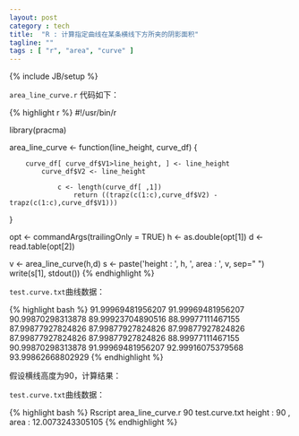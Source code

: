 ```yaml
---
layout: post
category : tech
title:  "R : 计算指定曲线在某条横线下方所夹的阴影面积"
tagline: ""
tags : [ "r", "area", "curve" ] 
---
```

{% include JB/setup %}

``area_line_curve.r`` 代码如下：

{% highlight r %}
#!/usr/bin/r

library(pracma) 

area_line_curve <- function(line_height, curve_df) {

        curve_df[ curve_df$V1>line_height, ] <- line_height
            curve_df$V2 <- line_height

                c <- length(curve_df[ ,1])
                    return ((trapz(c(1:c),curve_df$V2) - trapz(c(1:c),curve_df$V1)))
}


opt <- commandArgs(trailingOnly = TRUE)
h <- as.double(opt[1])
d <- read.table(opt[2])

v <- area_line_curve(h,d) 
s <-  paste('height : ', h, ', area : ', v, sep=" ")
write(s[1], stdout())
{% endhighlight %}


``test.curve.txt``曲线数据：

{% highlight bash %}
91.99969481956207
91.99969481956207
90.99870298313878
89.99923704890516
88.99977111467155
87.99877927824826
87.99877927824826
87.99877927824826
87.99877927824826
87.99877927824826
88.99977111467155
90.99870298313878
91.99969481956207
92.99916075379568
93.99862668802929
{% endhighlight %}

假设横线高度为90，计算结果：

``test.curve.txt``曲线数据：

{% highlight bash %}
Rscript area_line_curve.r 90 test.curve.txt
height :  90 , area :  12.0073243305105
{% endhighlight %}
